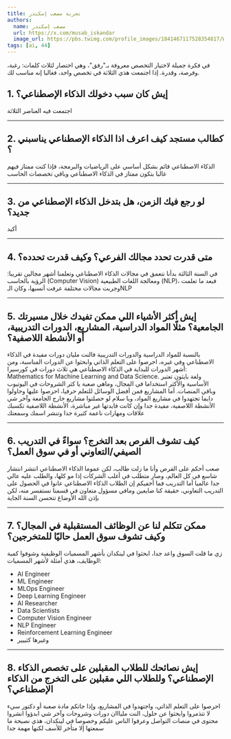 ```yaml
---
title: تجربة مصعب إسكندر
authors:
  name: مصعب إسكندر
  url: https://x.com/musab_iskandar
  image_url: https://pbs.twimg.com/profile_images/1841467117528354817/WWYn7RH__400x400.jpg
tags: [ai, 44]
---
```


في فكرة جميلة لاختيار التخصص معروفة بـ"رفق"، وهي اختصار لثلاث كلمات: رغبة، وفرصة، وقدرة. إذا اجتمعت هذي الثلاثة في تخصص واحد، فغالبا إنه مناسب لك.


## 1. إيش كان سبب دخولك الذكاء الإصطناعي؟

اجتمعت فيه العناصر الثلاثة
<!-- truncate -->
---
## 2. كطالب مستجد كيف اعرف اذا الذكاء الإصطناعي يناسبني ؟

الذكاء الاصطناعي قائم بشكل أساسي على الرياضيات والبرمجة، فإذا كنت ممتاز فيهم غالبا بتكون ممتاز في الذكاء الاصطناعي وباقي تخصصات الحاسب

---
## 3. لو رجع فيك الزمن، هل بتدخل الذكاء الإصطناعي من جديد؟

أكيد

---
## 4. متى قدرت تحدد مجالك الفرعي؟ وكيف قدرت تحدده؟

في السنة الثالثة بدأنا نتعمق في مجالات الذكاء الاصطناعي وتعلمنا أشهر مجالين تقريبا: الرؤية بالحاسب (Computer Vision) ومعالجة اللغات الطبيعية (NLP)، فبعد ما تعلمت وجربت مجالات مختلفة عرفت أنسبها، وكان الـNLP

---
## 5. إيش أكثر الأشياء اللي ممكن تفيدك خلال مسيرتك الجامعية؟ مثلًا المواد الدراسية، المشاريع، الدورات التدريبية، أو الأنشطة اللاصفية؟

بالنسبة للمواد الدراسية والدورات التدريبية فالنت مليان دورات مفيدة في الذكاء الاصطناعي وفي غيره، احرصوا على التعلم الذاتي وابحثوا عن الدورات المناسبة، ومن أشهر الدورات للبداية في الذكاء الاصطناعي هي ثلاث دورات في كورسيرا: Mathematics for Machine Learning and Data Science. 
ولغة بايثون تعتبر الأساسية والأكثر استخداما في المجال، وماهي صعبة يا كثر الشروحات في اليوتيوب وباقي المنصات.
أما المشاريع فمن أفضل الوسائل للتعلم حرفيا، احرصوا عليها وحاولوا دايما تجتهدوا في مشاريع المواد، ويا سلام لو حصلتوا مشاريع خارج الجامعة
وآخر شي الأنشطة اللاصفية، مفيدة جدا وإن كانت فايدتها غير مباشرة، الأنشطة اللاصفية تكسبك علاقات ومهارات ناعمة كثيرة جدا وتنشر اسمك وسمعتك

---
## 6. كيف تشوف الفرص بعد التخرج؟ سواءً في التدريب الصيفي/التعاوني أو في سوق العمل؟

صعب أحكم على الفرص وأنا ما زلت طالب، لكن عموما الذكاء الاصطناعي انتشر انتشار شاسع في كل العالم، وصار متطلب في أغلب الشركات إذا مو كلها، والطلب عليه عالي جدا عالميا
أما التدريب فما أخفيكم إن الطلاب الذكاء الاصطناعي عانوا في الحصول على التدريب التعاوني، حقيقة كنا ضايعين ومافي مسؤول متعاون في قسمنا نستفسر منه، لكن بإذن الله الأوضاع تتحسن السنة الجاية 

---
## 7. ممكن تتكلم لنا عن الوظائف المستقبلية في المجال؟ وكيف تشوف سوق العمل حاليًا للمتخرجين؟

زي ما قلت السوق واعد جدا، ابحثوا في لينكدان بأشهر المسميات الوظيفية وشوفوا كمية الوظايف، هذي أمثلة لأشهر المسميات:
- AI Engineer 
- ML Engineer 
- MLOps Engineer 
- Deep Learning Engineer
- AI Researcher
- Data Scientists 
- Computer Vision Engineer 
- NLP Engineer 
- Reinforcement Learning Engineer 
- وغيرها كثييير

---
## 8. إيش نصائحك للطلاب المقبلين على تخصص الذكاء الإصطناعي؟ وللطلاب اللي مقبلين على التخرج من الذكاء الإصطناعي؟

احرصوا على التعلم الذاتي، واجتهدوا في المشاريع، وإذا جاتكم مادة صعبة أو دكتور سيء لا تتذمروا وابحثوا عن حلول، النت مليااان دورات وشروحات
وآخر شي ابدؤوا انشروا محتوى في منصات التواصل وعرفوا الناس عليكم وخصوصا في لينكدان، هذي نصيحة ما سمعتها إلا متأخر للأسف لكنها مهمة جدا
